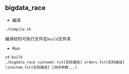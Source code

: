 ## bigdata_race

* 编译
```
./Compile.sh
```

编译好的可执行文件在`build`文件夹

* Run
```
cd build
./bigdata_race customer.txt[实际路径] orders.txt[实际路径] lineitem.txt[实际路径] [测评参数...]
```
